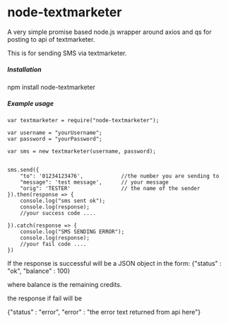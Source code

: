 # node-textmarketer

 A very simple promise based node.js wrapper around axios and qs for posting to api of textmarketer.

 This is for sending SMS via textmarketer.

##### Installation

npm install node-textmarketer

##### Example usage

```
var textmarketer = require("node-textmarketer");

var username = "yourUsername";
var password = "yourPassword";

var sms = new textmarketer(username, password);


sms.send({
    "to": '01234123476',            //the number you are sending to 
    "message": 'test message',      // your message
    "orig": 'TESTER'                // the name of the sender
}).then(response => {
    console.log("sms sent ok");
    console.log(response);
    //your success code ....

}).catch(response => {
    console.log("SMS SENDING ERROR");
    console.log(response);
    //your fail code ....
})
 ```

If the response is successful will be a JSON object in the form:
{"status" : "ok", "balance" : 100}

where balance is the remaining credits.

the response if fail will be

{"status" : "error", "error" : "the error text returned from api here"}
